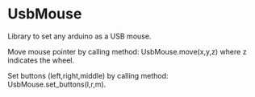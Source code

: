 UsbMouse
========

Library to set any arduino as a USB mouse.

Move mouse pointer by calling method:
 UsbMouse.move(x,y,z) 
where z indicates the wheel.

Set buttons (left,right,middle) by calling method:
 UsbMouse.set_buttons(l,r,m).


